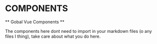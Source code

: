 # COMPONENTS

** Gobal Vue Components **

The components here dont need to import in your markdown files (o any files I thing), take care about what you do here.
